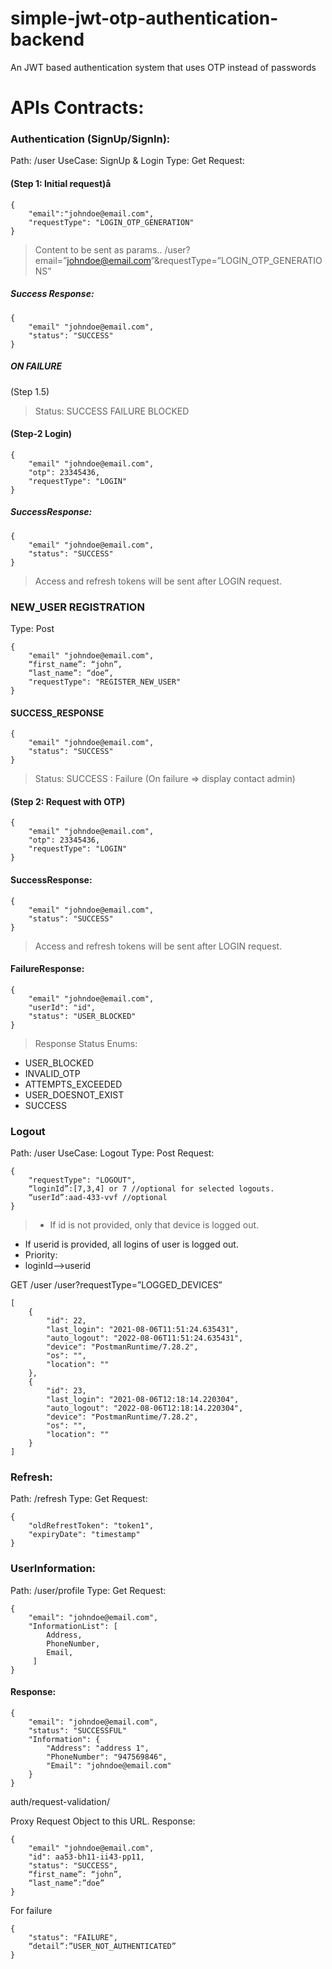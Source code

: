 # simple-jwt-otp-authentication-backend
An JWT based authentication system that uses OTP instead of passwords

# APIs Contracts:

### Authentication (SignUp/SignIn):

Path: /user
UseCase: SignUp & Login
Type: Get
Request:
 
#### (Step 1: Initial request)å
```
{
    "email":"johndoe@email.com",
    "requestType": "LOGIN_OTP_GENERATION"
}
```
>Content to be sent as params.. /user?email=”johndoe@email.com”&requestType=”LOGIN_OTP_GENERATIONS”

##### Success Response:
```
{
    "email" "johndoe@email.com",
    "status": "SUCCESS"
}
```
##### ON FAILURE
(Step 1.5) 
> Status: SUCCESS
        FAILURE
	      BLOCKED

#### (Step-2 Login)
```
{
    "email" "johndoe@email.com",
    "otp": 23345436,
    "requestType": "LOGIN"
}
```

##### SuccessResponse:
```
{
    "email" "johndoe@email.com",
    "status": "SUCCESS"
}
```

>Access and refresh tokens will be sent after LOGIN request.




### NEW_USER REGISTRATION
Type: Post
```
{
    "email" "johndoe@email.com",
    “first_name”: “john”,
    “last_name”: “doe”,
    "requestType": "REGISTER_NEW_USER"
}
```



#### SUCCESS_RESPONSE
```
{
    "email" "johndoe@email.com",
    "status": "SUCCESS"
}
```

> Status: SUCCESS
	:  Failure (On failure => display contact admin)


#### (Step 2: Request with OTP)
```
{
    "email" "johndoe@email.com",
    "otp": 23345436,
    "requestType": "LOGIN"
}
```

#### SuccessResponse:
```
{
    "email" "johndoe@email.com",
    "status": "SUCCESS"
}
```

>Access and refresh tokens will be sent after LOGIN request.


#### FailureResponse:
````
{
    "email" "johndoe@email.com",
    "userId": "id",
    "status": "USER_BLOCKED"
}
````

>Response Status Enums:
* USER_BLOCKED
* INVALID_OTP
* ATTEMPTS_EXCEEDED
* USER_DOESNOT_EXIST
* SUCCESS

### Logout 

Path: /user
UseCase: Logout
Type: Post
Request: 
```
{
    "requestType": "LOGOUT",
    “loginId”:[7,3,4] or 7 //optional for selected logouts.
    “userId”:aad-433-vvf //optional
}
```


> * If id is not provided, only that device is logged out.
* If userid is provided, all logins of user is logged out.
* Priority:
* loginId-->userid



GET /user
/user?requestType=”LOGGED_DEVICES”
```
[
    {
        "id": 22,
        "last_login": "2021-08-06T11:51:24.635431",
        "auto_logout": "2022-08-06T11:51:24.635431",
        "device": "PostmanRuntime/7.28.2",
        "os": "",
        "location": ""
    },
    {
        "id": 23,
        "last_login": "2021-08-06T12:18:14.220304",
        "auto_logout": "2022-08-06T12:18:14.220304",
        "device": "PostmanRuntime/7.28.2",
        "os": "",
        "location": ""
    }
]
```



### Refresh:
Path: /refresh
Type: Get
Request:
```
{
    "oldRefrestToken": "token1",
    "expiryDate": "timestamp"
}
```


### UserInformation:
Path: /user/profile
Type: Get
Request:
```
{
    "email": "johndoe@email.com",
    "InformationList": [
        Address,
        PhoneNumber,
        Email,
     ]
}
```

#### Response:
```
{
    "email": "johndoe@email.com",
    "status": "SUCCESSFUL"
    "Information": {
        "Address": "address 1",
        "PhoneNumber": "947569846",
        "Email": "johndoe@email.com"
    }
}
```

auth/request-validation/

Proxy Request Object to this URL. 
Response:
```
{
    "email" "johndoe@email.com",
    "id": aa53-bh11-ii43-pp11,
    "status": "SUCCESS",
    “first_name”: “john”,
    “last_name”:”doe”
}
```



For failure
```
{
    "status": "FAILURE",
    “detail”:”USER_NOT_AUTHENTICATED”   
}
```